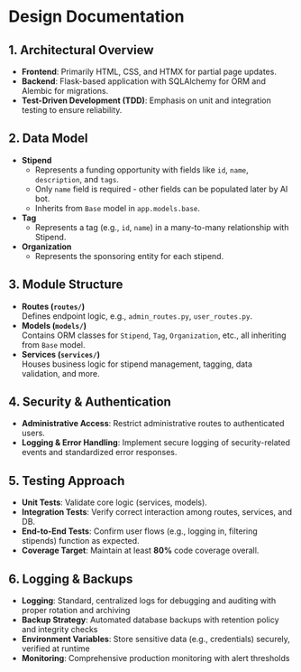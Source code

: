 # Design Documentation

## 1. Architectural Overview
- **Frontend**: Primarily HTML, CSS, and HTMX for partial page updates.
- **Backend**: Flask-based application with SQLAlchemy for ORM and Alembic for migrations.
- **Test-Driven Development (TDD)**: Emphasis on unit and integration testing to ensure reliability.

## 2. Data Model
- **Stipend**  
  - Represents a funding opportunity with fields like `id`, `name`, `description`, and `tags`.
  - Only `name` field is required - other fields can be populated later by AI bot.
  - Inherits from `Base` model in `app.models.base`.
- **Tag**  
  - Represents a tag (e.g., `id`, `name`) in a many-to-many relationship with Stipend.
- **Organization**  
  - Represents the sponsoring entity for each stipend.

## 3. Module Structure
- **Routes (`routes/`)**  
  Defines endpoint logic, e.g., `admin_routes.py`, `user_routes.py`.
- **Models (`models/`)**  
  Contains ORM classes for `Stipend`, `Tag`, `Organization`, etc., all inheriting from `Base` model.
- **Services (`services/`)**  
  Houses business logic for stipend management, tagging, data validation, and more.

## 4. Security & Authentication
- **Administrative Access**: Restrict administrative routes to authenticated users.
- **Logging & Error Handling**: Implement secure logging of security-related events and standardized error responses.

## 5. Testing Approach
- **Unit Tests**: Validate core logic (services, models).
- **Integration Tests**: Verify correct interaction among routes, services, and DB.
- **End-to-End Tests**: Confirm user flows (e.g., logging in, filtering stipends) function as expected.
- **Coverage Target**: Maintain at least **80%** code coverage overall.

## 6. Logging & Backups
- **Logging**: Standard, centralized logs for debugging and auditing with proper rotation and archiving
- **Backup Strategy**: Automated database backups with retention policy and integrity checks
- **Environment Variables**: Store sensitive data (e.g., credentials) securely, verified at runtime
- **Monitoring**: Comprehensive production monitoring with alert thresholds
